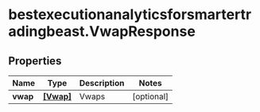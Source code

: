 # bestexecutionanalyticsforsmartertradingbeast.VwapResponse

## Properties

Name | Type | Description | Notes
------------ | ------------- | ------------- | -------------
**vwap** | [**[Vwap]**](Vwap.md) | Vwaps | [optional] 


